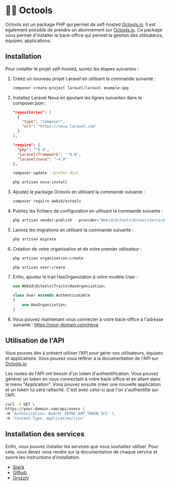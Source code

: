 # 🐙🤖 Octools

Octools est un package PHP qui permet de self-hosted [Octools.io](https://octools.io). Il est également possible de prendre un abonnement sur [Octools.io](https://octools.io).
Ce package vous permet d'installer le back-office qui permet la gestion des utilisateurs, équipes, applications.

## Installation

Pour installer le projet self-hosted, suivez les étapes suivantes :

1. Créez un nouveau projet Laravel en utilisant la commande suivante :
    
    ```bash
    composer create-project laravel/laravel example-app
    ```
   
2. Installez Laravel Nova en ajoutant les lignes suivantes dans le composer.json :
    
    ```json
    "repositories": [
      {
        "type": "composer",
        "url": "https://nova.laravel.com"
      }
   ],
    ```
   
    ```json
   "require": {
      "php": "^8.0",
      "laravel/framework": "^9.0",
      "laravel/nova": "~4.0"
   },
    ```
   
    ```bash
    composer update --prefer-dist
    ```
   
    ```php
    php artisan nova:install
    ```

2. Ajoutez le package Octools en utilisant la commande suivante :
    
    ```bash
    composer require webid/octools
    ```
   
3. Publiez les fichiers de configuration en utilisant la commande suivante :
    
    ```php
    php artisan vendor:publish --provider="Webid\Octools\OctoolsServiceProvider"
    ```
   
4. Lancez les migrations en utilisant la commande suivante :
    
    ```php
    php artisan migrate
    ```
   
5. Création de votre organisation et de votre premier utilisateur :
    
    ```php
    php artisan organization:create
    ```
    
    ```php
    php artisan user:create
    ```
   
6. Enfin, ajoutez le trait HasOrganization à votre modèle User :

    ```php
    use WebId\Octools\Traits\HasOrganization;
    
    class User extends Authenticatable
    {
        use HasOrganization;
    }
    ```
   
7. Vous pouvez maintenant vous connecter à votre back-office à l'adresse suivante : https://your-domain.com/nova


## Utilisation de l'API

Vous pouves dès à présent utiliser l'API pour gérer vos utilisateurs, équipes et applications. Vous pouvez vous référer à la documentation de l'API sur [Octools.io](https://app.octools.io/api/docs).

Les routes de l'API ont besoin d'un token d'authentification. Vous pouvez générer un token en vous connectant à votre back-office et en allant dans le menu "Application". Vous pouvez ensuite créer une nouvelle application et un token lui sera rattaché.
C'est avec celui-ci que l'on s'authentifie sur l'API.

```sh
curl -X GET \
https://your-domain.com/api/users \
-H 'Authorization: Bearer VOTRE_APP_TOKEN_ICI' \
-H 'Content-Type: application/json'
```

## Installation des services

Enfin, vous pouvez installer les services que vous souhaitez utiliser. Pour cela, vous devez vous rendre sur la documentation de chaque service et suivre les instructions d'installation.

- [Slack](https://github.com/web-id-fr/octools-connectors)
- [Github](https://github.com/web-id-fr/octools-connectors)
- [Gryzzly](https://github.com/web-id-fr/octools-connectors)